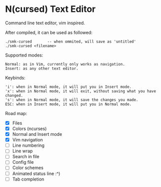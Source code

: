 # **N(cursed) Text Editor**
Command line text editor, vim inspired.

After compiled, it can be used as followed:
```
./smk-cursed       -- when ommited, will save as 'untitled'
./smk-cursed <filename>       
```

Supported modes:
```
Normal: as in Vim, currently only works as navigation.
Insert: as any other text editor.
```
Keybinds:
```
'i': when in Normal mode, it will put you in Insert mode.
'x': when in Normal mode, it will exit, without saving what you have changed.
's': when in Normal mode, it will save the changes you made.
ESC: when in Insert mode, it will put you in Normal mode.
```

Road map:
- [x] Files
- [x] Colors (ncurses)
- [x] Normal and Insert mode
- [x] Vim navigation
- [ ] Line numbering
- [ ] Line wrap
- [ ] Search in file
- [ ] Config file
- [ ] Color schemes
- [ ] Animated status line :^)
- [ ] Tab completion
